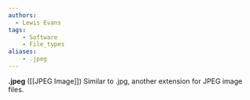 ```yaml
---
authors:
  - Lewis Evans
tags:
    - Software
    - File_types
aliases:
    - .jpeg
---
```

**.jpeg** ([[JPEG Image]]) Similar to .jpg, another extension for JPEG image files.
